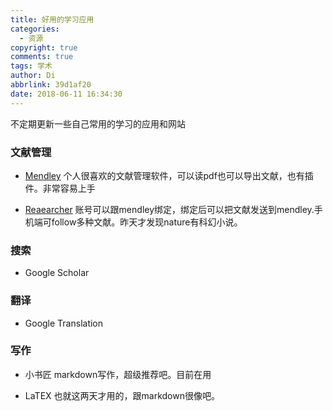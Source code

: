 ```yaml
---
title: 好用的学习应用
categories:
  - 资源
copyright: true
comments: true
tags: 学术
author: Di
abbrlink: 39d1af20
date: 2018-06-11 16:34:30
---
```

不定期更新一些自己常用的学习的应用和网站
<!--more-->

### 文献管理

- [Mendley](https://www.mendeley.com/)
个人很喜欢的文献管理软件，可以读pdf也可以导出文献，也有插件。非常容易上手

- [Reaearcher](https://www.researcher-app.com/)
账号可以跟mendley绑定，绑定后可以把文献发送到mendley.手机端可follow多种文献。昨天才发现nature有科幻小说。

### 搜索
- Google Scholar

### 翻译
- Google Translation

### 写作
- 小书匠
markdown写作，超级推荐吧。目前在用

- LaTEX
也就这两天才用的，跟markdown很像吧。
